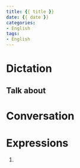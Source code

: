 ```yaml
---
title: {{ title }}
date: {{ date }}
categories: 
- English
tags:
- English
---
```


# Dictation
## Talk about

# Conversation

# Expressions
1.